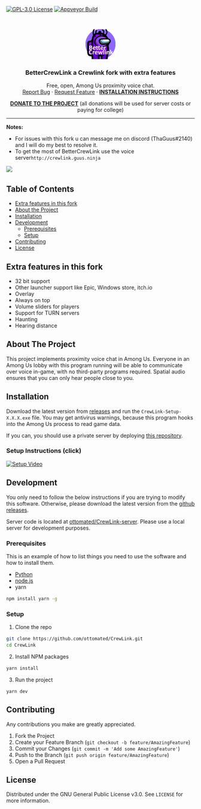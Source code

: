 
[![GPL-3.0 License][license-shield]][license-url] [![Appveyor Build][appveyor-shield]][appveyor-url]

<br />
<p align="center">
  <a href="https://github.com/ottomated/CrewLink">
    <img src="logo.png" alt="Logo" width="80" height="80">
  </a>
  <h3 align="center">BetterCrewLink a Crewlink fork with extra features</h3>


  <p align="center">
    Free, open, Among Us proximity voice chat.
    <br />
    <a href="https://github.com/OhMyGuus/CrewLink/issues">Report Bug</a>
    ·
    <a href="https://github.com/OhMyGuus/CrewLink/issues">Request Feature</a>
    ·
    <a href="#installation"><b>INSTALLATION INSTRUCTIONS</b></a>
  </p>
  <p align="center">
  <b><a href="https://paypal.me/ottomated">DONATE TO THE PROJECT</a></b>
  (all donations will be used for server costs or paying for college)
  </p>
</p>
<hr />

<p>
  
<b>Notes:</b><br />

 - For issues with this fork u can message me on discord (ThaGuus#2140) and I will do
   my best to resolve it.
  -  To get the most of BetterCrewLink use the voice server`http://crewlink.guus.ninja`

</p>
<a href="https://discord.gg/qDqTzvj4SH"> <img src="https://i.imgur.com/XpnBhTW.png" width="150px" /> </a>



<!-- TABLE OF CONTENTS -->
## Table of Contents

* [Extra features in this fork](#extra-features-in-this-fork)
* [About the Project](#about-the-project)
* [Installation](#installation)
* [Development](#development)
  * [Prerequisites](#prerequisites)
  * [Setup](#setup)
* [Contributing](#contributing)
* [License](#license)

<!-- EXTRA FEATURES-->
## Extra features in this fork

 - 32 bit support
 - Other launcher support like Epic, Windows store, itch.io
 - Overlay
 - Always on top
 - Volume sliders for players
 - Support for TURN servers
 - Haunting
 - Hearing distance

<!-- ABOUT THE PROJECT -->
## About The Project

This project implements proximity voice chat in Among Us. Everyone in an Among Us lobby with this program running will be able to communicate over voice in-game, with no third-party programs required. Spatial audio ensures that you can only hear people close to you.

## Installation

Download the latest version from [releases](https://github.com/OhMyGuus/CrewLink/releases) and run the `CrewLink-Setup-X.X.X.exe` file. You may get antivirus warnings, because this program hooks into the Among Us process to read game data.

If you can, you should use a private server by deploying [this repository](https://github.com/OhMyGuus/CrewLink-server).

### Setup Instructions (click)

[![Setup Video](https://img.youtube.com/vi/_8F4f5iQEIc/0.jpg)](https://www.youtube.com/watch?v=_8F4f5iQEIc "CrewLink Setup Instructions")

## Development

You only need to follow the below instructions if you are trying to modify this software. Otherwise, please download the latest version from the [github releases](https://github.com/OhMyGuus/CrewLink/releases).

Server code is located at [ottomated/CrewLink-server](https://github.com/ottomated/CrewLink-server). Please use a local server for development purposes.

### Prerequisites

This is an example of how to list things you need to use the software and how to install them.
* [Python](https://www.python.org/downloads/)
* [node.js](https://nodejs.org/en/download/)
* yarn
```sh
npm install yarn -g
```

### Setup

1. Clone the repo
```sh
git clone https://github.com/ottomated/CrewLink.git
cd CrewLink
```
2. Install NPM packages
```sh
yarn install
```
3. Run the project
```JS
yarn dev
```

<!-- CONTRIBUTING -->
## Contributing

Any contributions you make are greatly appreciated.

1. Fork the Project
2. Create your Feature Branch (`git checkout -b feature/AmazingFeature`)
3. Commit your Changes (`git commit -m 'Add some AmazingFeature'`)
4. Push to the Branch (`git push origin feature/AmazingFeature`)
5. Open a Pull Request


## License

Distributed under the GNU General Public License v3.0. See `LICENSE` for more information.


[license-shield]: https://img.shields.io/github/license/ottomated/CrewLink.svg?style=flat-square
[license-url]: https://github.com/ottomated/CrewLink-server/blob/master/LICENSE
[appveyor-shield]: https://img.shields.io/appveyor/build/ottomated/crewlink
[appveyor-url]: https://ci.appveyor.com/project/ottomated/crewlink
